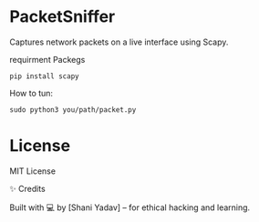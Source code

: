 # PacketSniffer
Captures network packets on a live interface using Scapy.

requirment Packegs
```
pip install scapy
```
How to tun:
```
sudo python3 you/path/packet.py
```
# License

MIT License

✨ Credits

Built with 💻 by [Shani Yadav] – for ethical hacking and learning.
